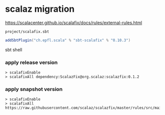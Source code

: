 # scalaz migration

<https://scalacenter.github.io/scalafix/docs/rules/external-rules.html>

`project/scalafix.sbt`

```scala
addSbtPlugin("ch.epfl.scala" % "sbt-scalafix" % "0.10.3")
```

sbt shell

### apply release version

```
> scalafixEnable
> scalafixAll dependency:ScalazFix@org.scalaz:scalazfix:0.1.2
```

### apply snapshot version

```
> scalafixEnable
> scalafixAll https://raw.githubusercontent.com/scalaz/scalazfix/master/rules/src/main/scala/scalaz/ScalazFix.scala
```
